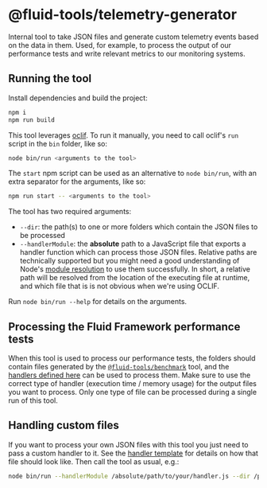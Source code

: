 # @fluid-tools/telemetry-generator

Internal tool to take JSON files and generate custom telemetry events based on the data in them. Used, for example,
to process the output of our performance tests and write relevant metrics to our monitoring systems.

## Running the tool

Install dependencies and build the project:

```bash
npm i
npm run build
```

This tool leverages [oclif](https://oclif.io/). To run it manually, you need to call oclif's `run` script in the `bin`
folder, like so:

```bash
node bin/run <arguments to the tool>
```

The `start` npm script can be used as an alternative to `node bin/run`, with an extra separator for the arguments, like
so:

```bash
npm run start -- <arguments to the tool>
```

The tool has two required arguments:

- `--dir`: the path(s) to one or more folders which contain the JSON files to be processed
- `--handlerModule`: the **absolute** path to a JavaScript file that exports a handler function which can process those
  JSON files. Relative paths are technically supported but you might need a good understanding of Node's
  [module resolution](https://www.typescriptlang.org/docs/handbook/module-resolution.html) to use them successfully.
  In short, a relative path will be resolved from the location of the executing file at runtime, and which file that is
  is not obvious when we're using OCLIF.

Run `node bin/run --help` for details on the arguments.

## Processing the Fluid Framework performance tests

When this tool is used to process our performance tests, the folders should contain files generated by the
[`@fluid-tools/benchmark`](../benchmark) tool, and the [handlers defined here](./src/handlers) can be used to process them.
Make sure to use the correct type of handler (execution time / memory usage) for the output files you want to process.
Only one type of file can be processed during a single run of this tool.

## Handling custom files

If you want to process your own JSON files with this tool you just need to pass a custom handler to it. See the
[handler template](./src/handlers/template.ts) for details on how that file should look like. Then call the tool as usual,
e.g.:

```bash
node bin/run --handlerModule /absolute/path/to/your/handler.js --dir /path/to/your/files
```
